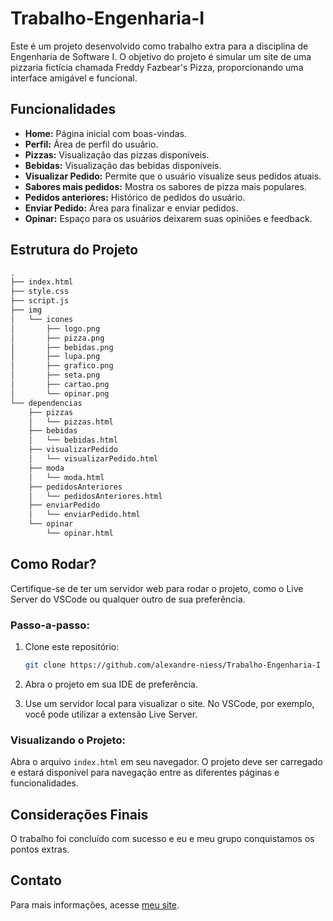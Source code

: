# Trabalho-Engenharia-I

Este é um projeto desenvolvido como trabalho extra para a disciplina de Engenharia de Software I. O objetivo do projeto é simular um site de uma pizzaria fictícia chamada Freddy Fazbear's Pizza, proporcionando uma interface amigável e funcional.

## Funcionalidades

- **Home:** Página inicial com boas-vindas.
- **Perfil:** Área de perfil do usuário.
- **Pizzas:** Visualização das pizzas disponíveis.
- **Bebidas:** Visualização das bebidas disponíveis.
- **Visualizar Pedido:** Permite que o usuário visualize seus pedidos atuais.
- **Sabores mais pedidos:** Mostra os sabores de pizza mais populares.
- **Pedidos anteriores:** Histórico de pedidos do usuário.
- **Enviar Pedido:** Área para finalizar e enviar pedidos.
- **Opinar:** Espaço para os usuários deixarem suas opiniões e feedback.

## Estrutura do Projeto

```html
.
├── index.html
├── style.css
├── script.js
├── img
│   └── icones
│       ├── logo.png
│       ├── pizza.png
│       ├── bebidas.png
│       ├── lupa.png
│       ├── grafico.png
│       ├── seta.png
│       ├── cartao.png
│       └── opinar.png
└── dependencias
    ├── pizzas
    │   └── pizzas.html
    ├── bebidas
    │   └── bebidas.html
    ├── visualizarPedido
    │   └── visualizarPedido.html
    ├── moda
    │   └── moda.html
    ├── pedidosAnteriores
    │   └── pedidosAnteriores.html
    ├── enviarPedido
    │   └── enviarPedido.html
    └── opinar
        └── opinar.html


   ```
## Como Rodar?

Certifique-se de ter um servidor web para rodar o projeto, como o Live Server do VSCode ou qualquer outro de sua preferência.

### Passo-a-passo:

1. Clone este repositório:
   ```sh
   git clone https://github.com/alexandre-niess/Trabalho-Engenharia-I
2. Abra o projeto em sua IDE de preferência.

3. Use um servidor local para visualizar o site. No VSCode, por exemplo, você pode utilizar a extensão Live Server.

### Visualizando o Projeto:

Abra o arquivo `index.html` em seu navegador. O projeto deve ser carregado e estará disponível para navegação entre as diferentes páginas e funcionalidades.

## Considerações Finais

O trabalho foi concluído com sucesso e eu e meu grupo conquistamos os pontos extras.

## Contato

Para mais informações, acesse [meu site](https://alexandre-niess.github.io/SitePortifolio/).

